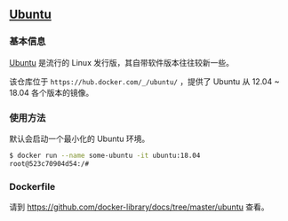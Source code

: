 ## [Ubuntu](https://hub.docker.com/_/ubuntu/)

### 基本信息

[Ubuntu](https://en.wikipedia.org/wiki/Ubuntu) 是流行的 Linux 发行版，其自带软件版本往往较新一些。

该仓库位于 `https://hub.docker.com/_/ubuntu/` ，提供了 Ubuntu 从 12.04 ~ 18.04 各个版本的镜像。

### 使用方法

默认会启动一个最小化的 Ubuntu 环境。

```bash
$ docker run --name some-ubuntu -it ubuntu:18.04
root@523c70904d54:/#
```

### Dockerfile

请到 https://github.com/docker-library/docs/tree/master/ubuntu 查看。
